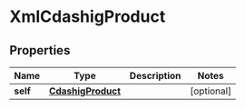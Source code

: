 
# XmlCdashigProduct

## Properties
| Name | Type | Description | Notes |
| ------------ | ------------- | ------------- | ------------- |
| **self** | [**CdashigProduct**](CdashigProduct.md) |  |  [optional] |



